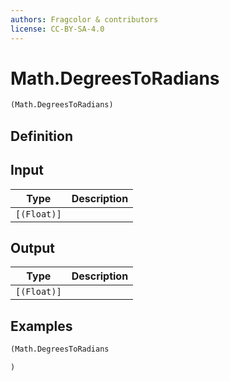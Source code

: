 ```yaml
---
authors: Fragcolor & contributors
license: CC-BY-SA-4.0
---
```



# Math.DegreesToRadians

```clojure
(Math.DegreesToRadians)
```


## Definition




## Input

| Type | Description |
|------|-------------|
| `[(Float)]` |  |


## Output

| Type | Description |
|------|-------------|
| `[(Float)]` |  |


## Examples

```clojure
(Math.DegreesToRadians

)
```
